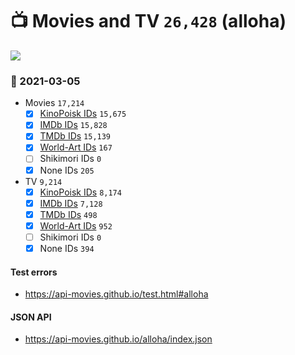# :tv: Movies and TV `26,428` (alloha)

<a href="https://API-Movies.github.io"><img src="https://API-Movies.github.io/banner.png?cache"></a>

### :date: 2021-03-05
- Movies `17,214`
  - [x] <a href="https://API-Movies.github.io/alloha/movie_kinopoisk_ids.json">KinoPoisk IDs</a> `15,675`
  - [x] <a href="https://API-Movies.github.io/alloha/movie_imdb_ids.json">IMDb IDs</a> `15,828`
  - [x] <a href="https://API-Movies.github.io/alloha/movie_tmdb_ids.json">TMDb IDs</a> `15,139`
  - [x] <a href="https://API-Movies.github.io/alloha/movie_world_art_ids.json">World-Art IDs</a> `167`
  - [ ] Shikimori IDs `0`
  - [x] None IDs `205`
- TV `9,214`
  - [x] <a href="https://API-Movies.github.io/alloha/tv_kinopoisk_ids.json">KinoPoisk IDs</a> `8,174`
  - [x] <a href="https://API-Movies.github.io/alloha/tv_imdb_ids.json">IMDb IDs</a> `7,128`
  - [x] <a href="https://API-Movies.github.io/alloha/tv_tmdb_ids.json">TMDb IDs</a> `498`
  - [x] <a href="https://API-Movies.github.io/alloha/tv_world_art_ids.json">World-Art IDs</a> `952`
  - [ ] Shikimori IDs `0`
  - [x] None IDs `394`
#### Test errors
- <a href='https://api-movies.github.io/test.html#alloha'>https://api-movies.github.io/test.html#alloha</a>
#### JSON API
- <a href='https://api-movies.github.io/alloha/index.json'>https://api-movies.github.io/alloha/index.json</a>
